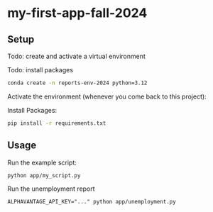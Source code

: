 # my-first-app-fall-2024
 
## Setup

Todo: create and activate a virtual environment

Todo: install packages


```sh
conda create -n reports-env-2024 python=3.12
```

Activate the environment (whenever you come back to this project):

Install Packages:

```sh
pip install -r requirements.txt
```

## Usage

Run the example script:

```sh
python app/my_script.py
```

Run the unemployment report

```
ALPHAVANTAGE_API_KEY="..." python app/unemployment.py
```
